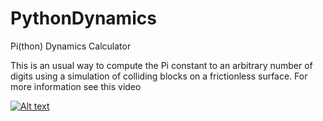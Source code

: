 # PythonDynamics
Pi(thon) Dynamics Calculator

This is an usual way to compute the Pi constant to an arbitrary number of digits using a simulation of colliding blocks on a frictionless surface.
For more information see this video

[![Alt text](https://img.youtube.com/vi/HEfHFsfGXjs/0.jpg)](https://www.youtube.com/watch?v=HEfHFsfGXjs)
